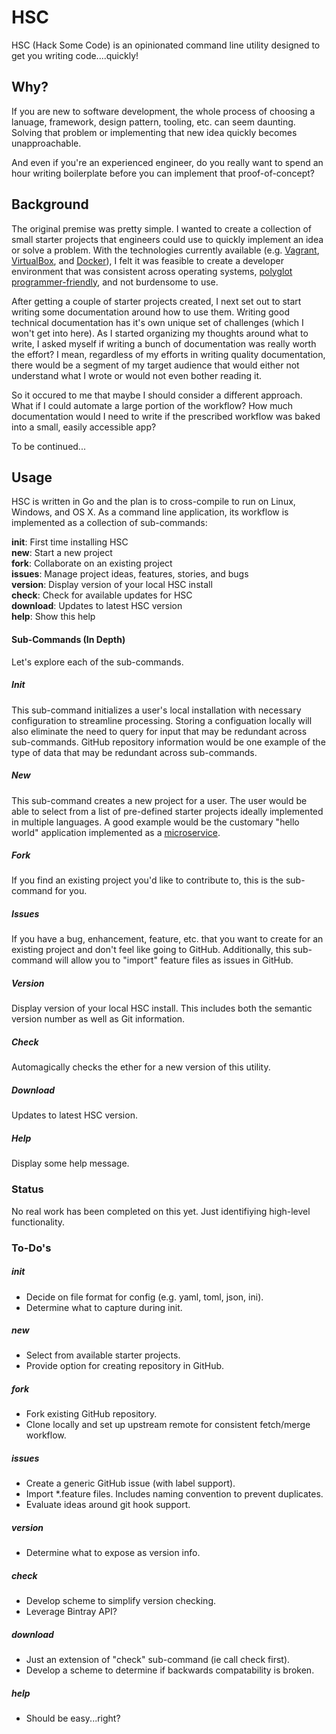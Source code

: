 # HSC

HSC (Hack Some Code) is an opinionated command line utility designed to get you writing code....quickly!

## Why?
If you are new to software development, the whole process of choosing a lanuage, framework, design pattern, tooling, etc. can seem daunting.  Solving that problem or implementing that new idea quickly becomes unapproachable.

And even if you're an experienced engineer, do you really want to spend an hour writing boilerplate before you can implement that proof-of-concept?

## Background 
The original premise was pretty simple.  I wanted to create a collection of small starter projects that engineers could use to quickly implement an idea or solve a problem.  With the technologies currently available (e.g. [Vagrant](http://www.vagrantup.com/), [VirtualBox](https://www.virtualbox.org/), and [Docker](https://www.docker.com/)), I felt it was feasible to create a developer environment that was consistent across operating systems, [polyglot programmer-friendly](http://radar.oreilly.com/2013/11/polyglot-programming-what-is-it-and-why-should-you-be-using-it.html), and not burdensome to use.

After getting a couple of starter projects created, I next set out to start writing some documentation around how to use them.  Writing good technical documentation has it's own unique set of challenges (which I won't get into here). As I started organizing my thoughts around what to write, I asked myself if writing a bunch of documentation was really worth the effort?  I mean, regardless of my efforts in writing quality documentation, there would be a segment of my target audience that would either not understand what I wrote or would not even bother reading it. 

So it occured to me that maybe I should consider a different approach. What if I could automate a large portion of the workflow?  How much documentation would I need to write if the prescribed workflow was baked into a small, easily accessible app?

To be continued...

## Usage
HSC is written in Go and the plan is to cross-compile to run on Linux, Windows, and OS X.  As a command line application, its workflow is implemented as a collection of sub-commands:     

**init**: First time installing HSC   
**new**: Start a new project   
**fork**: Collaborate on an existing project   
**issues**: Manage project ideas, features, stories, and bugs   
**version**: Display version of your local HSC install   
**check**: Check for available updates for HSC   
**download**: Updates to latest HSC version   
**help**: Show this help

#### Sub-Commands (In Depth)
Let's explore each of the sub-commands.   

##### Init
This sub-command initializes a user's local installation with necessary configuration to streamline processing.  Storing a configuation locally will also eliminate the need to query for input that may be redundant across sub-commands.  GitHub repository information would be one example of the type of data that may be redundant across sub-commands.

##### New
This sub-command creates a new project for a user.  The user would be able to select from a list of pre-defined starter projects ideally implemented in multiple languages.  A good example would be the customary "hello world" application implemented as a [microservice](http://martinfowler.com/articles/microservices.html).  

##### Fork
If you find an existing project you'd like to contribute to, this is the sub-command for you.  

##### Issues
If you have a bug, enhancement, feature, etc. that you want to create for an existing project and don't feel like going to GitHub.  Additionally, this sub-command will allow you to "import" feature files as issues in GitHub. 

##### Version 
Display version of your local HSC install.  This includes both the semantic version number as well as Git information.

##### Check
Automagically checks the ether for a new version of this utility.

##### Download
Updates to latest HSC version.

##### Help
Display some help message.

### Status
No real work has been completed on this yet.  Just identifiying high-level functionality.

### To-Do's

##### init
* Decide on file format for config (e.g. yaml, toml, json, ini).
* Determine what to capture during init.

##### new
* Select from available starter projects.
* Provide option for creating repository in GitHub.

##### fork
* Fork existing GitHub repository.
* Clone locally and set up upstream remote for consistent fetch/merge workflow.

##### issues
* Create a generic GitHub issue (with label support).
* Import *.feature files.  Includes naming convention to prevent duplicates.
* Evaluate ideas around git hook support.

##### version 
* Determine what to expose as version info.

##### check
* Develop scheme to simplify version checking.
* Leverage Bintray API?

##### download
* Just an extension of "check" sub-command (ie call check first).
* Develop a scheme to determine if backwards compatability is broken.

##### help
* Should be easy...right?

